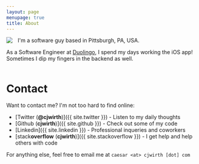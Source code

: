```yaml
---
layout: page
menupage: true
title: About
---
```


<img style="float: left; margin: 0 1em 0  0;" src="https://gravatar.com/avatar/696cf5da599733261059de06c4d1fe22?size=150">

I'm a software guy based in Pittsburgh, PA, USA.

As a Software Engineer at [Duolingo], I spend my days working the iOS app! Sometimes I dip my fingers in the backend as well.

[Duolingo]: https://www.duolingo.com/

<div style="clear: both;">
    <!-- Only here so the contact info goes beneath -->
</div>

# Contact

Want to contact me?
I'm not too hard to find online:

- [Twitter (**@cjwirth**)]({{ site.twitter }}) - Listen to my daily thoughts
- [Github (**cjwirth**)]({{ site.github }}) - Check out some of my code
- [Linkedin]({{ site.linkedin }}) - Professional inqueries and coworkers
- [stack**overflow** (**cjwirth**)]({{ site.stackoverflow }}) - I get help and help others with code

For anything else, feel free to email me at `caesar <at> cjwirth [dot] com`
